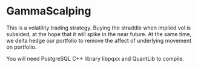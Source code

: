 # GammaScalping
This is a volatility trading strategy. Buying the straddle when implied vol is subsided, at the hope that it will spike in the near future. At the same time, we delta hedge our portfolio to remove the affect of underlying movement on portfolio.

You will need PostgreSQL C++ library libpqxx and QuantLib to compile.
